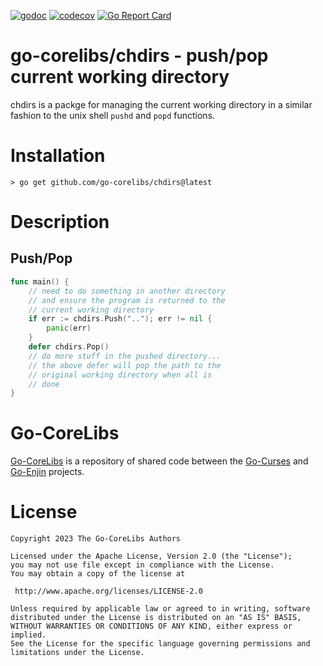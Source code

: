 [![godoc](https://img.shields.io/badge/godoc-reference-blue.svg)](https://pkg.go.dev/github.com/go-corelibs/chdirs)
[![codecov](https://codecov.io/gh/go-corelibs/diff/graph/badge.svg?token=8I3llBeXkL)](https://codecov.io/gh/go-corelibs/chdirs)
[![Go Report Card](https://goreportcard.com/badge/github.com/go-corelibs/diff)](https://goreportcard.com/report/github.com/go-corelibs/chdirs)

# go-corelibs/chdirs - push/pop current working directory

chdirs is a packge for managing the current working directory in a similar
fashion to the unix shell `pushd` and `popd` functions.

# Installation

``` shell
> go get github.com/go-corelibs/chdirs@latest
```

# Description

## Push/Pop

``` go
func main() {
    // need to do something in another directory
    // and ensure the program is returned to the
    // current working directory
    if err := chdirs.Push(".."); err != nil {
        panic(err)
    }
    defer chdirs.Pop()
    // do more stuff in the pushed directory...
    // the above defer will pop the path to the
    // original working directory when all is
    // done
}
```

# Go-CoreLibs

[Go-CoreLibs] is a repository of shared code between the [Go-Curses] and
[Go-Enjin] projects.

# License

```
Copyright 2023 The Go-CoreLibs Authors

Licensed under the Apache License, Version 2.0 (the "License");
you may not use file except in compliance with the License.
You may obtain a copy of the license at

 http://www.apache.org/licenses/LICENSE-2.0

Unless required by applicable law or agreed to in writing, software
distributed under the License is distributed on an "AS IS" BASIS,
WITHOUT WARRANTIES OR CONDITIONS OF ANY KIND, either express or implied.
See the License for the specific language governing permissions and
limitations under the License.
```

[Go-CoreLibs]: https://github.com/go-corelibs
[Go-Curses]: https://github.com/go-curses
[Go-Enjin]: https://github.com/go-enjin
